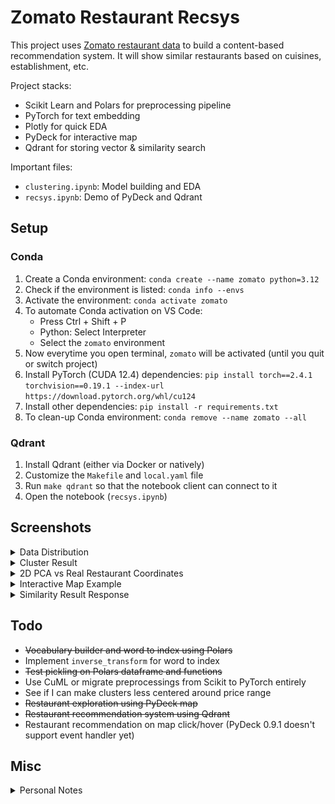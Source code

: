 # Zomato Restaurant Recsys

This project uses [Zomato restaurant data](https://www.kaggle.com/datasets/rabhar/zomato-restaurants-in-india) to build a content-based recommendation system. It will show similar restaurants based on cuisines, establishment, etc.

Project stacks:
- Scikit Learn and Polars for preprocessing pipeline
- PyTorch for text embedding
- Plotly for quick EDA
- PyDeck for interactive map
- Qdrant for storing vector & similarity search

Important files:
- `clustering.ipynb`: Model building and EDA
- `recsys.ipynb`: Demo of PyDeck and Qdrant

## Setup

### Conda

1. Create a Conda environment: `conda create --name zomato python=3.12`
2. Check if the environment is listed: `conda info --envs`
3. Activate the environment: `conda activate zomato`
4. To automate Conda activation on VS Code:
    - Press Ctrl + Shift + P
    - Python: Select Interpreter
    - Select the `zomato` environment
5. Now everytime you open terminal, `zomato` will be activated (until you quit or switch project)
6. Install PyTorch (CUDA 12.4) dependencies: `pip install torch==2.4.1 torchvision==0.19.1 --index-url https://download.pytorch.org/whl/cu124`
7. Install other dependencies: `pip install -r requirements.txt`
8. To clean-up Conda environment: `conda remove --name zomato --all`

### Qdrant

1. Install Qdrant (either via Docker or natively)
2. Customize the `Makefile` and `local.yaml` file
3. Run `make qdrant` so that the notebook client can connect to it
4. Open the notebook (`recsys.ipynb`)

## Screenshots

<details>
  <summary>Data Distribution</summary>

  ![](img/data_distribution.svg)

</details>

<details>
  <summary>Cluster Result</summary>

  ![](img/cluster_result.svg)

</details>

<details>
  <summary>2D PCA vs Real Restaurant Coordinates</summary>

  ![](img/pca_vs_real_coordinate.svg)

</details>

<details>
  <summary>Interactive Map Example</summary>

  ![](img/interactive_map.png)

</details>

<details>
  <summary>Similarity Result Response</summary>

  ```python
  [ScoredPoint(id=18730208, version=0, score=0.91323787, payload={'name': 'Jay Guru Bengali Sweets', 'establishment': 'Sweet Shop', 'url': 'https://www.zomato.com/ahmedabad/jay-guru-bengali-sweets-airport-gandhinagar-highway-gandhinagar?utm_source=api_basic_user&utm_medium=api&utm_campaign=v2.1', 'address': 'B-001, Pramukh Arcade - 1, Near Reliance Cross Road Kudasan, Airport Gandhinagar Highway', 'city': 'Gandhinagar', 'locality': 'Airport Gandhinagar Highway', 'latitude': 23.1845279883, 'longitude': 72.62906860560001, 'cuisines': ['Mithai'], 'average_cost_for_two': 100, 'price_range': 1, 'highlights': ['Cash', 'Takeaway Available', 'Indoor Seating', 'Pure Veg', 'Digital Payments Accepted', 'Desserts and Bakes'], 'aggregate_rating': 3.2, 'votes': 24, 'photo_count': 10, 'delivery': 0, 'cluster': 0}, vector=None, shard_key=None, order_value=None),
  ScoredPoint(id=18941127, version=5, score=0.9067461, payload={'name': 'Ram Aur Shyam Golawala', 'establishment': 'Dessert Parlour', 'url': 'https://www.zomato.com/rajkot/ram-aur-shyam-golawala-1-150-feet-ring-road?utm_source=api_basic_user&utm_medium=api&utm_campaign=v2.1', 'address': '1/2, Oscar Complex, Near Indira Circle, 150 Feet Ring Road, Rajkot', 'city': 'Rajkot', 'locality': '150 Feet Ring Road', 'latitude': 22.287809, 'longitude': 70.771714, 'cuisines': ['Desserts', 'Ice Cream'], 'average_cost_for_two': 250, 'price_range': 1, 'highlights': ['Cash', 'Takeaway Available', 'Outdoor Seating', 'Pure Veg', 'Digital Payments Accepted', 'Desserts and Bakes'], 'aggregate_rating': 4.0, 'votes': 130, 'photo_count': 8, 'delivery': 0, 'cluster': 0}, vector=None, shard_key=None, order_value=None),
  ScoredPoint(id=18948982, version=2, score=0.8925876, payload={'name': 'Shere Punjab Ice Cream', 'establishment': 'Dessert Parlour', 'url': 'https://www.zomato.com/kota/shere-punjab-ice-cream-2-chawani?utm_source=api_basic_user&utm_medium=api&utm_campaign=v2.1', 'address': 'Shop 5, In Front Of Shubham Enclave, Bajrang Nagar, Chawani, Kota', 'city': 'Kota', 'locality': 'Chawani', 'latitude': 25.179085064, 'longitude': 75.8607639366, 'cuisines': ['Ice Cream'], 'average_cost_for_two': 100, 'price_range': 1, 'highlights': ['No Seating Available', 'Takeaway Available', 'Cash', 'Pure Veg'], 'aggregate_rating': 3.2, 'votes': 14, 'photo_count': 1, 'delivery': 0, 'cluster': 0}, vector=None, shard_key=None, order_value=None),
  ScoredPoint(id=2601786, version=1, score=0.8874425, payload={'name': 'TOP N TOWN', 'establishment': 'Dessert Parlour', 'url': 'https://www.zomato.com/bhopal/top-n-town-1-arera-colony?utm_source=api_basic_user&utm_medium=api&utm_campaign=v2.1', 'address': 'SHUBHAM, Shop E-4/23, Arera Colony, 10 No. Market,  Bhopal', 'city': 'Bhopal', 'locality': 'Arera Colony', 'latitude': 23.2145196887, 'longitude': 77.4326437718, 'cuisines': ['Desserts', 'Beverages', 'Ice Cream'], 'average_cost_for_two': 200, 'price_range': 1, 'highlights': ['Cash', 'Takeaway Available', 'Delivery', 'Indoor Seating', 'Pure Veg', 'Air Conditioned', 'Desserts and Bakes'], 'aggregate_rating': 3.5, 'votes': 29, 'photo_count': 1, 'delivery': 0, 'cluster': 0}, vector=None, shard_key=None, order_value=None),
  ScoredPoint(id=2301722, version=7, score=0.87815434, payload={'name': 'Satnam Kulfi', 'establishment': 'Dessert Parlour', 'url': 'https://www.zomato.com/kanpur/satnam-kulfi-nandlal-chawraha?utm_source=api_basic_user&utm_medium=api&utm_campaign=v2.1', 'address': '125/52, Lal Quarter, Govind Nagar, Nandlal Chawraha, Kanpur', 'city': 'Kanpur', 'locality': 'Nandlal Chawraha', 'latitude': 26.4498, 'longitude': 80.298636, 'cuisines': ['Desserts', 'Ice Cream'], 'average_cost_for_two': 100, 'price_range': 1, 'highlights': ['Takeaway Available', 'Cash', 'Indoor Seating', 'Desserts and Bakes'], 'aggregate_rating': 4.3, 'votes': 230, 'photo_count': 2, 'delivery': 0, 'cluster': 0}, vector=None, shard_key=None, order_value=None)]
  ```

</details>

## Todo

- ~~Vocabulary builder and word to index using Polars~~
- Implement `inverse_transform` for word to index
- ~~Test pickling on Polars dataframe and functions~~
- Use CuML or migrate preprocessings from Scikit to PyTorch entirely
- See if I can make clusters less centered around price range
- ~~Restaurant exploration using PyDeck map~~
- ~~Restaurant recommendation system using Qdrant~~
- Restaurant recommendation on map click/hover (PyDeck 0.9.1 doesn't support event handler yet)

## Misc

<details>
  <summary>Personal Notes</summary>

- Don't save the pipeline result back to the original variable. This will make evalution much harder since the original (untransformed) data is not available anymore
- Clustering doesn't guarantee better categorization. Sometimes the results are hard to interpret from human perspective, or the cluster quality is bad no matter how much you tweak it (even with the help of embedding)
  - The data structure must be made with data-driven approach in mind, not as an afterthought, so that human-like labeling (like RFM) can still be done in case of bad cluster result. Example:
    - There should be a primary/dominant cuisine theme even if the restaurant owner can add more cuisines as a list. If a restaurant doesn't have specific cuisine culture (e.g. ice cream), a default value can be selected
    - Highlights can be unnested as separate boolean column instead (e.g. debit, credit, reservation, takeaway). This can be done as part of preprocessing but probably less accurate since the text can be anything
- User based recommendation system may be better in case we need to predict next restaurant to go/order, as opposed of content-based which will only show similars restaurants (e.g. why would I go to KFC if I already ate at McDonalds?). Unfortunately, there's no user data to test on this dataset

</details>
